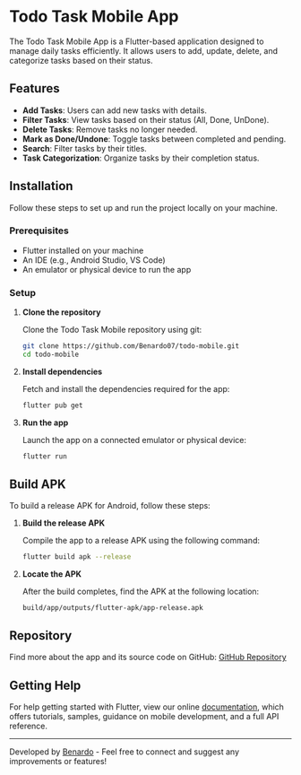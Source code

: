 # Todo Task Mobile App

The Todo Task Mobile App is a Flutter-based application designed to manage daily tasks efficiently. It allows users to add, update, delete, and categorize tasks based on their status.

## Features

- **Add Tasks**: Users can add new tasks with details.
- **Filter Tasks**: View tasks based on their status (All, Done, UnDone).
- **Delete Tasks**: Remove tasks no longer needed.
- **Mark as Done/Undone**: Toggle tasks between completed and pending.
- **Search**: Filter tasks by their titles.
- **Task Categorization**: Organize tasks by their completion status.

## Installation

Follow these steps to set up and run the project locally on your machine.

### Prerequisites

- Flutter installed on your machine
- An IDE (e.g., Android Studio, VS Code)
- An emulator or physical device to run the app

### Setup

1. **Clone the repository**

    Clone the Todo Task Mobile repository using git:

    ```bash
    git clone https://github.com/Benardo07/todo-mobile.git
    cd todo-mobile
    ```

2. **Install dependencies**

    Fetch and install the dependencies required for the app:

    ```bash
    flutter pub get
    ```

3. **Run the app**

    Launch the app on a connected emulator or physical device:

    ```bash
    flutter run
    ```

## Build APK

To build a release APK for Android, follow these steps:

1. **Build the release APK**

    Compile the app to a release APK using the following command:

    ```bash
    flutter build apk --release
    ```

2. **Locate the APK**

    After the build completes, find the APK at the following location:

    ```
    build/app/outputs/flutter-apk/app-release.apk
    ```

## Repository

Find more about the app and its source code on GitHub:
[GitHub Repository](https://github.com/Benardo07/todo-mobile)

## Getting Help

For help getting started with Flutter, view our online [documentation](https://flutter.dev/docs), which offers tutorials, samples, guidance on mobile development, and a full API reference.

---

Developed by [Benardo](https://github.com/Benardo07) - Feel free to connect and suggest any improvements or features!